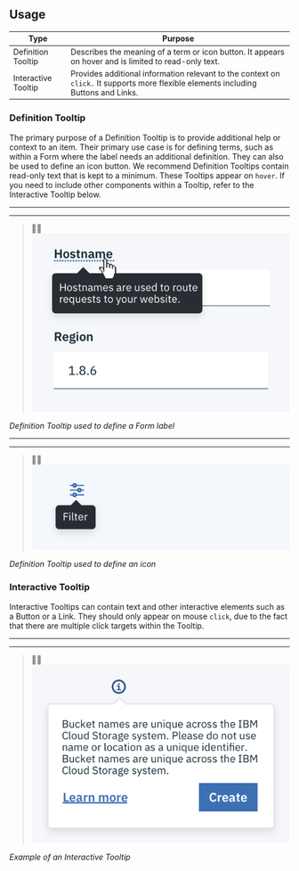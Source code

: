 
## Usage
| Type               | Purpose                                        |
|--------------------|------------------------------------------------|
| Definition Tooltip | Describes the meaning of a term or icon button. It appears on hover and is limited to read-only text.                                                                                                                                                                                                       |
| Interactive Tooltip|  Provides additional information relevant to the context on `click.` It supports more flexible elements including Buttons and Links.                                                                                                                                                                                                                              |



### Definition Tooltip
The primary purpose of a Definition Tooltip is to provide additional help or context to an item. Their primary use case is for defining terms, such as within a Form where the label needs an additional definition. They can also be used to define an icon button. We recommend Definition Tooltips contain read-only text that is kept to a minimum. These Tooltips appear on `hover`. If you need to include other components within a Tooltip, refer to the Interactive Tooltip below.

---
***
> 
![example of an interactive tooltip](images/tooltip-usage-2.png)

_Definition Tooltip used to define a Form label_

---
***
> 
![example of an interactive tooltip](images/tooltip-usage-4.png)

_Definition Tooltip used to define an icon_


### Interactive Tooltip
Interactive Tooltips can contain text and other interactive elements such as a Button or a Link. They should only appear on mouse `click`, due to the fact that there are multiple click targets within the Tooltip.  

---
***
> 
![example of an interactive tooltip](images/tooltip-usage-3.png)

_Example of an Interactive Tooltip_
